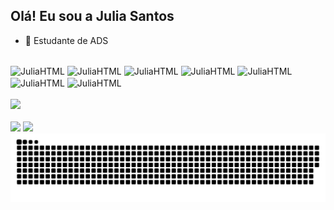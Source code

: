## Olá! Eu sou a Julia Santos

- 🌱 Estudante de ADS

<div style="display:inline_block"><br>
  <img align="center" alt="JuliaHTML" height="30" width="40" src="https://cdn.jsdelivr.net/gh/devicons/devicon@latest/icons/html5/html5-original.svg" />
  <img align="center" alt="JuliaHTML" height="30" width="40" src="https://cdn.jsdelivr.net/gh/devicons/devicon@latest/icons/css3/css3-original.svg" />
  <img align="center" alt="JuliaHTML" height="30" width="40" src="https://cdn.jsdelivr.net/gh/devicons/devicon@latest/icons/javascript/javascript-original.svg" />
  <img align="center" alt="JuliaHTML" height="30" width="40" src="https://cdn.jsdelivr.net/gh/devicons/devicon@latest/icons/c/c-original.svg"/>
  <img align="center" alt="JuliaHTML" height="30" width="40" src="https://cdn.jsdelivr.net/gh/devicons/devicon@latest/icons/php/php-original.svg"/>
  <img align="center" alt="JuliaHTML" height="30" width="40" src="https://cdn.jsdelivr.net/gh/devicons/devicon@latest/icons/python/python-original.svg" />
  <img align="center" alt="JuliaHTML" height="30" width="40" src="https://cdn.jsdelivr.net/gh/devicons/devicon@latest/icons/mysql/mysql-original.svg"/>
              
</div>
<br>

<div>
  <a href="https://github.com/Juli4Souzas">
  <!--<img src="https://github-readme-stats.vercel.app/api?username=juli4souzas&show_icons=true&theme=dracula">-->
  <!--<img height="180em"src="https://github-readme-stats.vercel.app/api/top-langs/?username=juli4souzas&layout=compact&langs_count=16&theme=dracula"/>-->
  <!--<img  src="https://github-readme-stats.vercel.app/api/top-langs/?username=juli4souzas&show_icons=true&theme=dracula"/>-->
    <img height="150" src="https://github-readme-stats.vercel.app/api/top-langs/?username=juli4souzas&show_icons=true&theme=dracula"/>

  </a>
</div>

<br>

<div>
  <a href="www.linkedin.com/in/julia-santos-3873252b3"><img src="https://img.shields.io/badge/LinkedIn-0077B5?style=for-the-badge&logo=linkedin&logoColor=white"></a>
  <a href="#"><img src="https://img.shields.io/badge/Gmail-D14836?style=for-the-badge&logo=gmail&logoColor=white"></a>
</div>



<picture>
  <source media="(prefers-color-scheme: dark)" srcset="https://raw.githubusercontent.com/juli4souzas/juli4souzas/output/github-contribution-grid-snake-dark.svg">
  <source media="(prefers-color-scheme: light)" srcset="https://raw.githubusercontent.com/juli4souzas/juli4souzas/output/github-contribution-grid-snake.svg">
  <img alt="github contribution grid snake animation" src="https://raw.githubusercontent.com/juli4souzas/juli4souzas/output/github-contribution-grid-snake.svg">
</picture>



